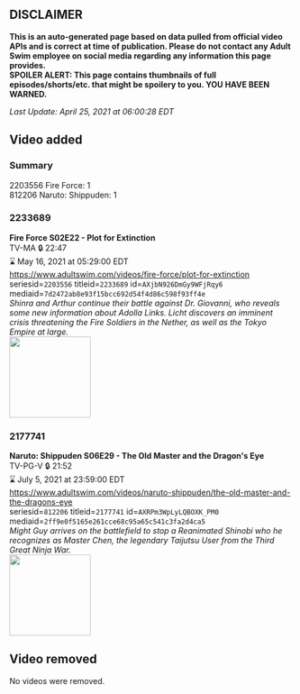 ## DISCLAIMER
**This is an auto-generated page based on data pulled from official video APIs and is correct at time of publication. Please do not contact any Adult Swim employee on social media regarding any information this page provides.**  
**SPOILER ALERT: This page contains thumbnails of full episodes/shorts/etc. that might be spoilery to you. YOU HAVE BEEN WARNED.**  

_Last Update: April 25, 2021 at 06:00:28 EDT_
## Video added
### Summary
2203556 Fire Force: 1  
812206 Naruto: Shippuden: 1  
### 2233689
**Fire Force S02E22 - Plot for Extinction**  
TV-MA 🔒 22:47  
⌛ May 16, 2021 at 05:29:00 EDT  
https://www.adultswim.com/videos/fire-force/plot-for-extinction  
seriesid=`2203556` titleid=`2233689` id=`AXjbN926DmGy9WFjRqy6` mediaid=`7d2472ab8e93f15bcc692d54f4d86c598f93ff4e`  
_Shinra and Arthur continue their battle against Dr. Giovanni, who reveals some new information about Adolla Links. Licht discovers an imminent crisis threatening the Fire Soldiers in the Nether, as well as the Tokyo Empire at large._  
<a href="https://media.cdn.adultswim.com/uploads/20210416/thumbnails/2_21416116104-FireForce2_046_PlotForExtinction_.jpg"><img src="https://media.cdn.adultswim.com/uploads/20210416/thumbnails/2_21416116104-FireForce2_046_PlotForExtinction_.jpg" height="144px" /></a>
### 2177741
**Naruto: Shippuden S06E29 - The Old Master and the Dragon's Eye**  
TV-PG-V 🔒 21:52  
⌛ July 5, 2021 at 23:59:00 EDT  
https://www.adultswim.com/videos/naruto-shippuden/the-old-master-and-the-dragons-eye  
seriesid=`812206` titleid=`2177741` id=`AXRPm3WpLyLQBOXK_PM0` mediaid=`2ff9e0f5165e261cce68c95a65c541c3fa2d4ca5`  
_Might Guy arrives on the battlefield to stop a Reanimated Shinobi who he recognizes as Master Chen, the legendary Taijutsu User from the Third Great Ninja War._  
<a href="https://media.cdn.adultswim.com/uploads/20200902/thumbnails/2_20921216583-narutoshippuden_312_TheOldMasterand.jpg"><img src="https://media.cdn.adultswim.com/uploads/20200902/thumbnails/2_20921216583-narutoshippuden_312_TheOldMasterand.jpg" height="144px" /></a>
## Video removed
No videos were removed.  
